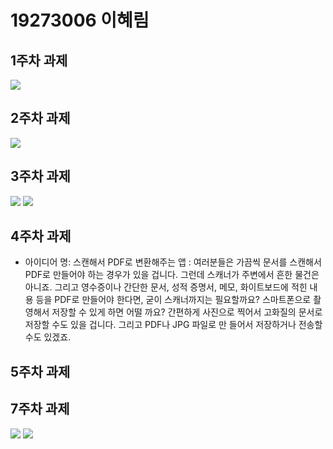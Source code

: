 # 19273006 이혜림

## 1주차 과제
   <img src="./dog.png/"></img>
## 2주차 과제
   <img width="" height="" src="./png/2주차 과제.png"></img>

## 3주차 과제
   <img width="" height="" src="./png/3주차 과제.png/"></img>
   <img src="./png/3주차 과제 두번째.png/"></img>

## 4주차 과제

   - 아이디어 명: 스캔해서 PDF로 변환해주는 앱
     : 여러분들은 가끔씩 문서를 스캔해서 PDF로 만들어야 하는 경우가 있을 겁니다. 그런데 스캐너가 주변에서        흔한 물건은 아니죠. 그리고 영수증이나 간단한 문서, 성적 증명서, 메모, 화이트보드에 적힌 내용 등을          PDF로 만들어야 한다면, 굳이 스캐너까지는 필요할까요? 스마트폰으로 촬영해서 저장할 수 있게 하면 어떨        까요? 간편하게 사진으로 찍어서 고화질의 문서로 저장할 수도 있을 겁니다. 그리고 PDF나 JPG 파일로 만        들어서 저장하거나 전송할수도 있겠죠. 
## 5주차 과제

## 7주차 과제
   <img width="" height="" src="./png/7주차 과제.png/"></img>
   <img src="./png/7주차 과제2.png/"></img>

   
